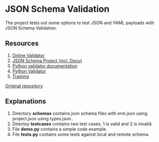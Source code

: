 # JSON Schema Validation
The project tests out some options to test JSON and YAML 
payloads with JSON Schema Validation.

## Resources
1. [Online Validator](https://www.jsonschemavalidator.net/)
1. [JSON Schema Project (incl. Docu)]( https://json-schema.org/)
1. [Python validator documentation](https://python-jsonschema.readthedocs.io/en/latest/#)
1. [Python Validator](https://github.com/Julian/jsonschema)
1. [Training](https://json-schema.org/understanding-json-schema/index.html)

[Original repository](https://github.com/zieglerca/JsonSchemaValidation)

## Explanations 
1. Directory **schemas** contains json schema files with erm.json using project.json using types.json..
1. Directoy **testcases** contains two test cases, 1 is valid and 2 is invalid.
1. File **demo.py** contains a simple code example.
1. File **tests.py** contains some tests against local and remote schema.

